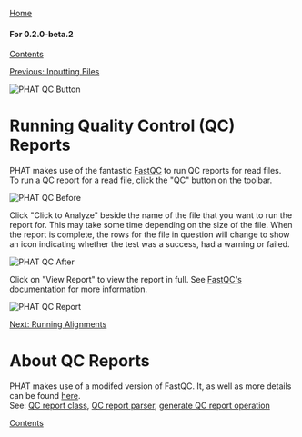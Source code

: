 [Home](https://chgibb.github.io/PHATDocs/)

#### For 0.2.0-beta.2
[Contents](https://chgibb.github.io/PHATDocs/docs/releases/0.2.0-beta.2/home)

[Previous: Inputting Files](https://chgibb.github.io/PHATDocs/docs/releases/0.2.0-beta.2/inputtingFiles)

![PHAT QC Button](https://chgibb.github.io//PHATDocs/docs/releases/0.2.0-beta.2/QCButton.png)

# Running Quality Control (QC) Reports
PHAT makes use of the fantastic [FastQC](https://www.bioinformatics.babraham.ac.uk/projects/fastqc/) to run QC reports for read files.  
To run a QC report for a read file, click the "QC" button on the toolbar.

![PHAT QC Before](https://chgibb.github.io//PHATDocs/docs/releases/0.2.0-beta.2/preQC.png)

Click "Click to Analyze" beside the name of the file that you want to run the report for. This may take some time depending on the size of the file. When the report is complete, the rows for the file in question will change to show an icon indicating whether the test was a success, had a warning or failed.

![PHAT QC After](https://chgibb.github.io//PHATDocs/docs/releases/0.2.0-beta.2/postQC.png)

Click on "View Report" to view the report in full. See [FastQC's documentation](https://www.bioinformatics.babraham.ac.uk/projects/fastqc/Help/) for more information.

![PHAT QC Report](https://chgibb.github.io//PHATDocs/docs/releases/0.2.0-beta.2/QCReport.png)

[Next: Running Alignments](https://chgibb.github.io/PHATDocs/docs/releases/0.2.0-beta.2/runningAlignments)

# About QC Reports
PHAT makes use of a modifed version of FastQC. It, as well as more details can be found [here](https://github.com/chgibb/FastQC0.11.5).  
See: [QC report class](https://github.com/chgibb/PHAT/blob/0.2.0-beta.2/src/req/QCData.ts), [QC report parser](https://github.com/chgibb/PHAT/blob/0.2.0-beta.2/QCReportSummary.ts), [generate QC report operation](https://github.com/chgibb/PHAT/blob/0.2.0-beta.2/src/req/operations/GenerateQCReport.ts)


[Contents](https://chgibb.github.io/PHATDocs/docs/releases/0.2.0-beta.2/home)
